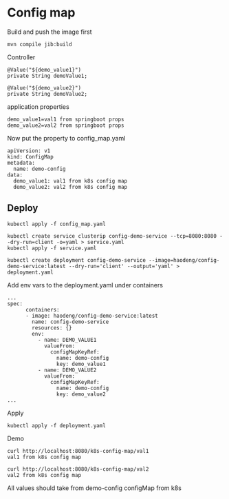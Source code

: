 # Config map
Build and push the image first

    mvn compile jib:build
    
    
Controller

    @Value("${demo_value1}")
    private String demoValue1;

    @Value("${demo_value2}")
    private String demoValue2;

application properties

    demo_value1=val1 from springboot props
    demo_value2=val2 from springboot props
    
Now put the property to config_map.yaml

    apiVersion: v1
    kind: ConfigMap
    metadata:
      name: demo-config
    data:
      demo_value1: val1 from k8s config map
      demo_value2: val2 from k8s config map

## Deploy

    kubectl apply -f config_map.yaml
    
    kubectl create service clusterip config-demo-service --tcp=8080:8080 --dry-run=client -o=yaml > service.yaml
    kubectl apply -f service.yaml
    
    kubectl create deployment config-demo-service --image=haodeng/config-demo-service:latest --dry-run='client' --output='yaml' > deployment.yaml

Add env vars to the deployment.yaml under containers

    ...
    spec:
          containers:
          - image: haodeng/config-demo-service:latest
            name: config-demo-service
            resources: {}
            env:
              - name: DEMO_VALUE1
                valueFrom:
                  configMapKeyRef:
                    name: demo-config
                    key: demo_value1
              - name: DEMO_VALUE2
                valueFrom:
                  configMapKeyRef:
                    name: demo-config
                    key: demo_value2
    ...

Apply

    kubectl apply -f deployment.yaml
    
Demo

    curl http://localhost:8080/k8s-config-map/val1
    val1 from k8s config map
    
    curl http://localhost:8080/k8s-config-map/val2
    val2 from k8s config map
All values should take from demo-config configMap from k8s

